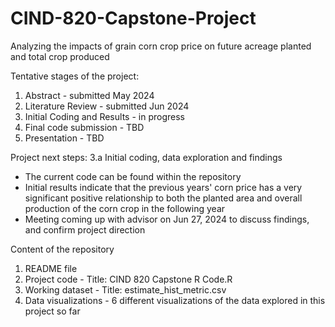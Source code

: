# CIND-820-Capstone-Project
Analyzing the impacts of grain corn crop price on future acreage planted and total crop produced

Tentative stages of the project:
1. Abstract - submitted May 2024
2. Literature Review - submitted Jun 2024
3. Initial Coding and Results - in progress
4. Final code submission - TBD
5. Presentation - TBD

Project next steps:
3.a Initial coding, data exploration and findings
  - The current code can be found within the repository
  - Initial results indicate that the previous years' corn price has a very significant positive relationship to both the planted area and overall production of the corn crop in the following year
  - Meeting coming up with advisor on Jun 27, 2024 to discuss findings, and confirm project direction

Content of the repository
1. README file
2. Project code - Title: CIND 820 Capstone R Code.R
3. Working dataset - Title: estimate_hist_metric.csv
4. Data visualizations - 6 different visualizations of the data explored in this project so far
